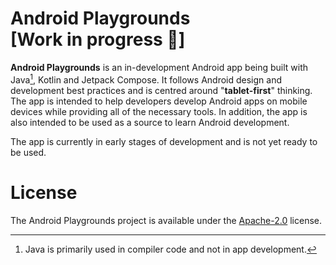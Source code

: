 Android Playgrounds [Work in progress 🚧]
==================

**Android Playgrounds** is an in-development Android app being built with Java[^1], Kotlin and Jetpack Compose. It follows Android design and development best practices and is centred around "**tablet-first**" thinking. The app is intended to help developers develop Android apps on mobile devices while providing all of the necessary tools. In addition, the app is also intended to be used as a source to learn Android development.

The app is currently in early stages of development and is not yet ready to be used.

# License
The Android Playgrounds project is available under the [Apache-2.0](/LICENSE) license.

[^1]: Java is primarily used in compiler code and not in app development.
